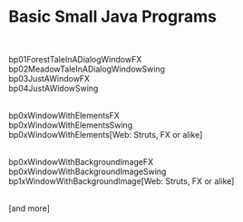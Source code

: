 ﻿# Basic Small Java Programs

<br>

bp01ForestTaleInADialogWindowFX<br>
bp02MeadowTaleInADialogWindowSwing<br>
bp03JustAWindowFX<br>
bp04JustAWidowSwing<br><br>

bp0xWindowWithElementsFX<br>
bp0xWindowWithElementsSwing<br>
bp0xWindowWithElements[Web: Struts, FX or alike]<br><br>

bp0xWindowWithBackgroundImageFX<br>
bp0xWindowWithBackgroundImageSwing<br>
bp1xWindowWithBackgroundImage[Web: Struts, FX or alike]<br><br>

[and more]
